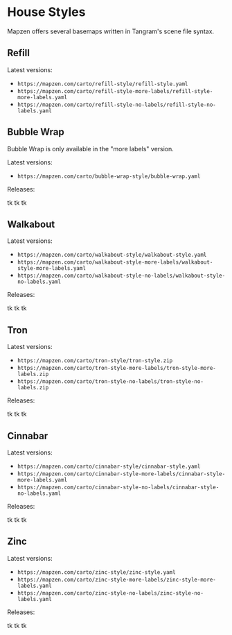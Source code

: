 # House Styles

Mapzen offers several basemaps written in Tangram's scene file syntax.

## Refill

Latest versions:

* `https://mapzen.com/carto/refill-style/refill-style.yaml`
* `https://mapzen.com/carto/refill-style-more-labels/refill-style-more-labels.yaml`
* `https://mapzen.com/carto/refill-style-no-labels/refill-style-no-labels.yaml`

## Bubble Wrap

Bubble Wrap is only available in the "more labels" version.

Latest versions:

* `https://mapzen.com/carto/bubble-wrap-style/bubble-wrap.yaml`

Releases:

tk tk tk

## Walkabout

Latest versions:

* `https://mapzen.com/carto/walkabout-style/walkabout-style.yaml`
* `https://mapzen.com/carto/walkabout-style-more-labels/walkabout-style-more-labels.yaml`
* `https://mapzen.com/carto/walkabout-style-no-labels/walkabout-style-no-labels.yaml`

Releases:

tk tk tk

## Tron

Latest versions:

* `https://mapzen.com/carto/tron-style/tron-style.zip`
* `https://mapzen.com/carto/tron-style-more-labels/tron-style-more-labels.zip`
* `https://mapzen.com/carto/tron-style-no-labels/tron-style-no-labels.zip`

Releases:

tk tk tk

## Cinnabar

Latest versions:

* `https://mapzen.com/carto/cinnabar-style/cinnabar-style.yaml`
* `https://mapzen.com/carto/cinnabar-style-more-labels/cinnabar-style-more-labels.yaml`
* `https://mapzen.com/carto/cinnabar-style-no-labels/cinnabar-style-no-labels.yaml`

Releases:

tk tk tk

## Zinc

Latest versions:

* `https://mapzen.com/carto/zinc-style/zinc-style.yaml`
* `https://mapzen.com/carto/zinc-style-more-labels/zinc-style-more-labels.yaml`
* `https://mapzen.com/carto/zinc-style-no-labels/zinc-style-no-labels.yaml`

Releases:

tk tk tk

